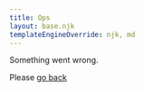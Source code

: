 ```yaml
---
title: Ops
layout: base.njk
templateEngineOverride: njk, md
---
```


Something went wrong.

Please [go back](/)